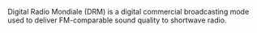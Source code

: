 Digital Radio Mondiale (DRM) is a digital commercial broadcasting mode used to deliver FM-comparable sound quality to shortwave radio.
